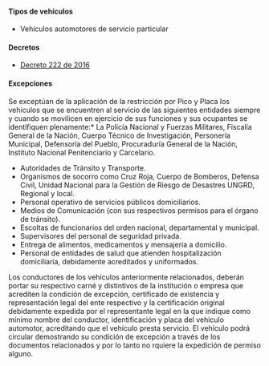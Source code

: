 #### Tipos de vehículos

- Vehículos automotores de servicio particular

#### Decretos

- [Decreto 222 de 2016](/quibdo/decreto-222-de-2016.pdf)

#### Excepciones

Se exceptúan de la aplicación de la restricción por Pico y Placa los vehículos que se encuentren al servicio de las siguientes entidades siempre y cuando se movilicen en ejercicio de sus funciones y sus ocupantes se identifiquen plenamente:\* La Policía Nacional y Fuerzas Militares, Fiscalía General de la Nación, Cuerpo Técnico de Investigación, Personería Municipal, Defensoría del Pueblo, Procuraduría General de la Nación, Instituto Nacional Penitenciario y Carcelario.

- Autoridades de Tránsito y Transporte.
- Organismos de socorro como Cruz Roja, Cuerpo de Bomberos, Defensa Civil, Unidad Nacional para la Gestión de Riesgo de Desastres UNGRD, Regional y local.
- Personal operativo de servicios públicos domiciliarios.
- Medios de Comunicación (con sus respectivos permisos para el órgano de tránsito).
- Escoltas de funcionarios del orden nacional, departamental y municipal.
- Supervisores del personal de seguridad privada.
- Entrega de alimentos, medicamentos y mensajería a domicilio.
- Personal de entidades de salud que atienden hospitalización domiciliaria, debidamente acreditados y uniformados.

Los conductores de los vehículos anteriormente relacionados, deberán portar su respectivo carné y distintivos de la institución o empresa que acrediten la condición de excepción, certificado de existencia y representación legal del ente respectivo y la certificación original debidamente expedida por el representante legal en la que indique como mínimo nombre del conductor, identificación y placa del vehículo automotor, acreditando que el vehículo presta servicio. El vehículo podrá circular demostrando su condición de excepción a través de los documentos relacionados y por lo tanto no rquiere la expedición de permiso alguno.
